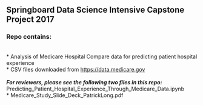 ## Springboard Data Science Intensive Capstone Project 2017<br>
### Repo contains:
<br>* Analysis of Medicare Hospital Compare data for predicting patient hospital experience
<br>* CSV files downloaded from https://data.medicare.gov <br>
<br>*<b>For reviewers, please see the following two files in this repo:</b> 
<br>* Predicting_Patient_Hospital_Experience_Through_Medicare_Data.ipynb
<br>* Medicare_Study_Slide_Deck_PatrickLong.pdf
